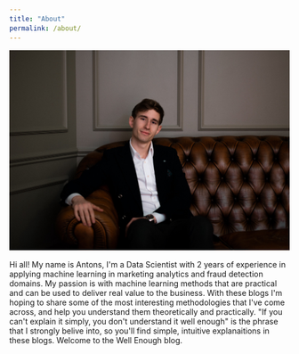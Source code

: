 ```yaml
---
title: "About"
permalink: /about/
---
```


<img src="../assets/images/about_header.jpg" alt="header-image">

Hi all! My name is Antons, I'm a Data Scientist with 2 years of experience in applying machine learning in marketing analytics and fraud detection domains. My passion is with machine learning methods that are practical and can be used to deliver real value to the business. With these blogs I'm hoping to share some of the most interesting methodologies that I've come across, and help you understand them theoretically and practically. "If you can't explain it simply, you don't understand it well enough" is the phrase that I strongly belive into, so you'll find simple, intuitive explanaitions in these blogs. Welcome to the Well Enough blog.
